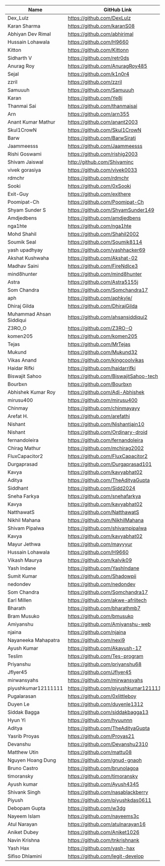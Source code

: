 | Name                    | GitHub Link                            |
| ----------------------- | -------------------------------------- |
| Dex_Lulz                | https://github.com/DexLulz             |
| Karan Sharma            | https://github.com/karanS08            |
| Abhiyan Dev Rimal       | https://github.com/abhirimal           |
| Hussain Lohawala        | https://github.com/H9660               |
| Kitton                  | https://github.com/Kittonn             |
| Sidharth V              | https://github.com/retr0ds             |
| Anurag Roy              | https://github.com/AnuragRoy485        |
| Sejal                   | https://github.com/k1n0r4              |
| zzril                   | https://github.com/zzril               |
| Samuuuh                 | https://github.com/Samuuuh             |
| Karan                   | https://github.com/Ye8i                |
| Thanmai Sai             | https://github.com/thanmaisai          |
| Arn                     | https://github.com/arn355              |
| Anant Kumar Mathur      | https://github.com/anant2003           |
| Skul1CrowN              | https://github.com/Skul1CrowN          |
| Barw                    | https://github.com/BarwSirati          |
| Jaammeesss              | https://github.com/Jaammeesss          |
| Rishi Goswami           | https://github.com/rishig2003          |
| Shivam Jaiswal          | http://github.com/Shivaminc            |
| vivek gorasiya          | https://github.com/vivek0033           |
| rdmchr                  | https://github.com/rdmchr              |
| Sooki                   | https://github.com/0xSooki             |
| Exit-Guy                | https://github.com/exithere            |
| Poomipat-Ch             | https://github.com/Poomipat-Ch         |
| Shyam Sunder S          | https://github.com/ShyamSunder149      |
| Amdjedbens              | https://github.com/amdjedbens          |
| nga1hte                 | https://github.com/nga1hte             |
| Mohd Shahil             | https://github.com/Shahil2002          |
| Soumik Seal             | https://github.com/Soumik8114          |
| yash upadhyay           | https://github.com/yashhacker69        |
| Akshat Kushwaha         | https://github.com/Akshat-02           |
| Madhav Saini            | https://github.com/FireNdIce3          |
| mind8hunter             | https://github.com/mind8hunter         |
| Astra                   | https://github.com/Astra5155j          |
| Som Chandra             | https://github.com/Somchandra17        |
| aph                     | https://github.com/aphkyle/            |
| Dhiraj Gilda            | https://github.com/DhirajGilda         |
| Muhammad Ahsan Siddiqui | https://github.com/ahsansiddiqui2      |
| Z3RO_O                  | https://github.com/Z3RO-O              |
| komen205                | https://github.com/komen205            |
| Tejas                   | https://github.com/MrTejas             |
| Mukund                  | https://github.com/Mukund32            |
| Vikas Anand             | https://github.com/kingcoolvikas       |
| Haidar Rifki            | https://github.com/haidarrifki         |
| Biswajit Sahoo          | https://github.com/BiswajitSahoo-tech  |
| Bourbxn                 | https://github.com/Bourbxn             |
| Abhishek Kumar Roy      | https://github.com/Adi-Abhishek        |
| mirusu400               | https://github.com/mirusu400           |
| Chinmay                 | https://github.com/chinmayayy          |
| Arefat H.               | https://github.com/arefathi            |
| Nishant                 | https://github.com/Nishantjain10       |
| Nishant                 | https://github.com/Ordinary-droid      |
| fernandoleira           | https://github.com/fernandoleira       |
| Chirag Mathur           | https://github.com/mchirag2002         |
| FluxCapacitor2          | https://github.com/FluxCapacitor2      |
| Durgaprasad             | https://github.com/Durgaprasad101      |
| Kavya                   | https://github.com/kavyabhat02         |
| Aditya                  | https://github.com/TheAdityaGupta      |
| Siddhant                | https://github.com/Sidd2024            |
| Sneha Farkya            | https://github.com/snehafarkya         |
| Kavya                   | https://github.com/kavyabhat02         |
| NatthawatS              | https://github.com/NatthawatS          |
| Nikhil Mahana           | https://github.com/NikhilMahana        |
| Shivam Pipalwa          | https://github.com/shivampipalwa       |
| Kavya                   | https://github.com/kavyabhat02         |
| Mayur Jethwa            | https://github.com/mayyyur             |
| Hussain Lohawala        | https://github.com/H9660               |
| Vikash Maurya           | https://github.com/kalvik09            |
| Yash Indane             | https://github.com/YashIndane          |
| Sumit Kumar             | https://github.com/Shadowpii           |
| nedondev                | https://github.com/nedondev            |
| Som Chandra             | https://github.com/Somchandra17        |
| Earl Millen             | https://github.com/akwe-afriitech      |
| Bharath                 | https://github.com/bharathmb7          |
| Bram Musuko             | https://github.com/bmusuko             |
| Amiyanshu               | https://github.com/Amiyanshu-web       |
| njaina                  | https://github.com/njaina              |
| Nayaneeka Mahapatra     | https://github.com/nexi9               |
| Ayush Kumar             | https://github.com/Akayush-17          |
| Teslim                  | https://github.com/Tes-program         |
| Priyanshu               | https://github.com/priyanshu68         |
| Jflyer45                | https://github.com/Jflyer45            |
| mirwansyahs             | https://github.com/mirwansyahs         |
| piyushkumar12111111     | https://github.com/piyushkumar12111111 |
| Pugalarasan             | https://github.com/0xlittleboy         |
| Duyen Le                | https://github.com/duyenle1312         |
| Siddak Bagga            | https://github.com/siddakbagga13       |
| Hyun Yi                 | https://github.com/hyuunnn             |
| Aditya                  | https://github.com/TheAdityaGupta      |
| Yasrib Proyas           | https://github.com/Proyas21            |
| Devanshu                | https://github.com/Devanshu2310        |
| Matthew Utin            | https://github.com/mattu08             |
| Nguyen Hoang Dung       | https://github.com/gnud-gnaoh          |
| Bruno Castro            | https://github.com/brunolagoa          |
| timoransky              | https://github.com/timoransky          |
| Ayush kumar             | https://github.com/Ayush4345           |
| Shivank Singh           | https://github.com/nasablackberry      |
| Piyush                  | https://github.com/piyushkdas0611      |
| Debopam Gupta           | https://github.com/w3dg                |
| Nayeem Islam            | https://github.com/nayeems3c           |
| Atul Narayan            | https://github.com/atulnarayan16       |
| Aniket Dubey            | https://github.com/Aniket1026          |
| Navin Krishna           | https://github.com/tnkrishnank         |
| Yash Hax                | https://github.com/yash-hax            |
| Sifiso Dhlamini         | https://github.com/legit-develop       |
